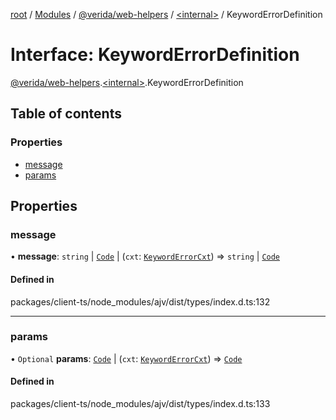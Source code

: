 [root](../README.md) / [Modules](../modules.md) / [@verida/web-helpers](../modules/verida_web_helpers.md) / [<internal\>](../modules/verida_web_helpers._internal_.md) / KeywordErrorDefinition

# Interface: KeywordErrorDefinition

[@verida/web-helpers](../modules/verida_web_helpers.md).[<internal\>](../modules/verida_web_helpers._internal_.md).KeywordErrorDefinition

## Table of contents

### Properties

- [message](verida_web_helpers._internal_.KeywordErrorDefinition.md#message)
- [params](verida_web_helpers._internal_.KeywordErrorDefinition.md#params)

## Properties

### message

• **message**: `string` \| [`Code`](../modules/verida_web_helpers._internal_.md#code) \| (`cxt`: [`KeywordErrorCxt`](verida_web_helpers._internal_.KeywordErrorCxt.md)) => `string` \| [`Code`](../modules/verida_web_helpers._internal_.md#code)

#### Defined in

packages/client-ts/node_modules/ajv/dist/types/index.d.ts:132

___

### params

• `Optional` **params**: [`Code`](../modules/verida_web_helpers._internal_.md#code) \| (`cxt`: [`KeywordErrorCxt`](verida_web_helpers._internal_.KeywordErrorCxt.md)) => [`Code`](../modules/verida_web_helpers._internal_.md#code)

#### Defined in

packages/client-ts/node_modules/ajv/dist/types/index.d.ts:133
